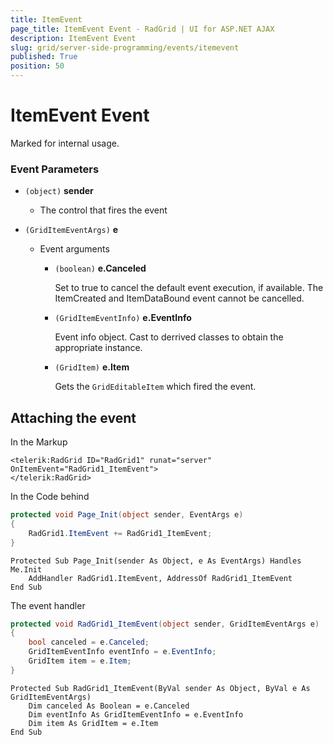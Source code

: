 ```yaml
---
title: ItemEvent
page_title: ItemEvent Event - RadGrid | UI for ASP.NET AJAX
description: ItemEvent Event
slug: grid/server-side-programming/events/itemevent
published: True
position: 50
---
```


# ItemEvent Event

Marked for internal usage.

### Event Parameters

* `(object)` **sender**

    * The control that fires the event

* `(GridItemEventArgs)` **e**

    * Event arguments 

        * `(boolean)` **e.Canceled**
            
            Set to true to cancel the default event execution, if available. The ItemCreated and ItemDataBound event cannot be cancelled.

        * `(GridItemEventInfo)` **e.EventInfo**

            Event info object. Cast to derrived classes to obtain the appropriate instance.

        * `(GridItem)` **e.Item**

            Gets the `GridEditableItem` which fired the event.

## Attaching the event

In the Markup

````ASP.NET
<telerik:RadGrid ID="RadGrid1" runat="server" OnItemEvent="RadGrid1_ItemEvent">
</telerik:RadGrid>
````

In the Code behind

````C#
protected void Page_Init(object sender, EventArgs e)
{
    RadGrid1.ItemEvent += RadGrid1_ItemEvent;
}
````
````VB
Protected Sub Page_Init(sender As Object, e As EventArgs) Handles Me.Init
    AddHandler RadGrid1.ItemEvent, AddressOf RadGrid1_ItemEvent
End Sub
````

The event handler

````C#
protected void RadGrid1_ItemEvent(object sender, GridItemEventArgs e)
{
    bool canceled = e.Canceled;
    GridItemEventInfo eventInfo = e.EventInfo;
    GridItem item = e.Item;
}
````
````VB
Protected Sub RadGrid1_ItemEvent(ByVal sender As Object, ByVal e As GridItemEventArgs)
    Dim canceled As Boolean = e.Canceled
    Dim eventInfo As GridItemEventInfo = e.EventInfo
    Dim item As GridItem = e.Item
End Sub
````

